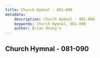 ```yaml
---
title: Church Hymnal - 081-090
metadata:
    description: Church Hymnal - 081-090
    keywords: Church Hymnal, 081-090
    author: Brian Onang'o
---
```



## Church Hymnal - 081-090
  